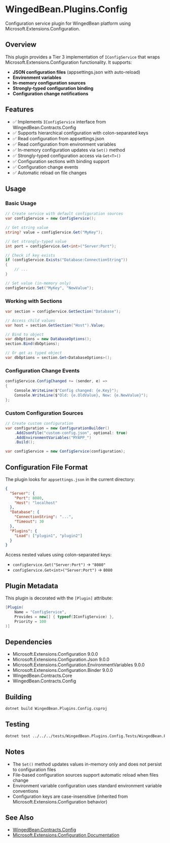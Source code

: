 # WingedBean.Plugins.Config

Configuration service plugin for WingedBean platform using Microsoft.Extensions.Configuration.

## Overview

This plugin provides a Tier 3 implementation of `IConfigService` that wraps Microsoft.Extensions.Configuration functionality. It supports:

- **JSON configuration files** (appsettings.json with auto-reload)
- **Environment variables**
- **In-memory configuration sources**
- **Strongly-typed configuration binding**
- **Configuration change notifications**

## Features

- ✅ Implements `IConfigService` interface from WingedBean.Contracts.Config
- ✅ Supports hierarchical configuration with colon-separated keys
- ✅ Read configuration from appsettings.json
- ✅ Read configuration from environment variables
- ✅ In-memory configuration updates via `Set()` method
- ✅ Strongly-typed configuration access via `Get<T>()`
- ✅ Configuration sections with binding support
- ✅ Configuration change events
- ✅ Automatic reload on file changes

## Usage

### Basic Usage

```csharp
// Create service with default configuration sources
var configService = new ConfigService();

// Get string value
string? value = configService.Get("MyKey");

// Get strongly-typed value
int port = configService.Get<int>("Server:Port");

// Check if key exists
if (configService.Exists("Database:ConnectionString"))
{
    // ...
}

// Set value (in-memory only)
configService.Set("MyKey", "NewValue");
```

### Working with Sections

```csharp
var section = configService.GetSection("Database");

// Access child values
var host = section.GetSection("Host").Value;

// Bind to object
var dbOptions = new DatabaseOptions();
section.Bind(dbOptions);

// Or get as typed object
var dbOptions = section.Get<DatabaseOptions>();
```

### Configuration Change Events

```csharp
configService.ConfigChanged += (sender, e) =>
{
    Console.WriteLine($"Config changed: {e.Key}");
    Console.WriteLine($"Old: {e.OldValue}, New: {e.NewValue}");
};
```

### Custom Configuration Sources

```csharp
// Create custom configuration
var configuration = new ConfigurationBuilder()
    .AddJsonFile("custom-config.json", optional: true)
    .AddEnvironmentVariables("MYAPP_")
    .Build();

var configService = new ConfigService(configuration);
```

## Configuration File Format

The plugin looks for `appsettings.json` in the current directory:

```json
{
  "Server": {
    "Port": 8080,
    "Host": "localhost"
  },
  "Database": {
    "ConnectionString": "...",
    "Timeout": 30
  },
  "Plugins": {
    "Load": ["plugin1", "plugin2"]
  }
}
```

Access nested values using colon-separated keys:
- `configService.Get("Server:Port")` → `"8080"`
- `configService.Get<int>("Server:Port")` → `8080`

## Plugin Metadata

This plugin is decorated with the `[Plugin]` attribute:

```csharp
[Plugin(
    Name = "ConfigService",
    Provides = new[] { typeof(IConfigService) },
    Priority = 100
)]
```

## Dependencies

- Microsoft.Extensions.Configuration 9.0.0
- Microsoft.Extensions.Configuration.Json 9.0.0
- Microsoft.Extensions.Configuration.EnvironmentVariables 9.0.0
- Microsoft.Extensions.Configuration.Binder 9.0.0
- WingedBean.Contracts.Core
- WingedBean.Contracts.Config

## Building

```bash
dotnet build WingedBean.Plugins.Config.csproj
```

## Testing

```bash
dotnet test ../../../tests/WingedBean.Plugins.Config.Tests/WingedBean.Plugins.Config.Tests.csproj
```

## Notes

- The `Set()` method updates values in-memory only and does not persist to configuration files
- File-based configuration sources support automatic reload when files change
- Environment variable configuration uses standard environment variable conventions
- Configuration keys are case-insensitive (inherited from Microsoft.Extensions.Configuration behavior)

## See Also

- [WingedBean.Contracts.Config](../../../../../framework/src/WingedBean.Contracts.Config/)
- [Microsoft.Extensions.Configuration Documentation](https://learn.microsoft.com/en-us/dotnet/core/extensions/configuration)
